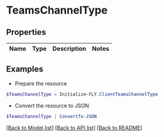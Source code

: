 # TeamsChannelType
## Properties

Name | Type | Description | Notes
------------ | ------------- | ------------- | -------------

## Examples

- Prepare the resource
```powershell
$TeamsChannelType = Initialize-FLY.ClientTeamsChannelType 
```

- Convert the resource to JSON
```powershell
$TeamsChannelType | ConvertTo-JSON
```

[[Back to Model list]](../README.md#documentation-for-models) [[Back to API list]](../README.md#documentation-for-api-endpoints) [[Back to README]](../README.md)

